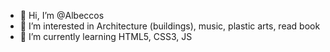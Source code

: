 - 👋 Hi, I’m @Albeccos
- 👀 I’m interested in Architecture (buildings), music, plastic arts, read book
- 🌱 I’m currently learning HTML5, CSS3, JS

<!---
Albeccos/Albeccos is a ✨ special ✨ repository because its `README.md` (this file) appears on your GitHub profile.
You can click the Preview link to take a look at your changes.
--->
